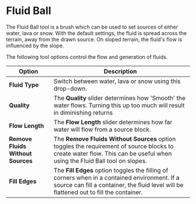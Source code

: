 # Fluid Ball

The Fluid Ball tool is a brush which can be used to set sources of either water, lava or snow. With the default settings, the fluid is spread across the terrain, away from the drawn source. On sloped terrain, the fluid's flow is influenced by the slope.

The following tool options control the flow and generation of fluids.

| Option                            | Description                                                                                                                                                                              |
| --------------------------------- | ---------------------------------------------------------------------------------------------------------------------------------------------------------------------------------------- |
| **Fluid Type**                    | Switch between water, lava or snow using this drop-down.                                                                                                                                 |
| **Quality**                       | The **Quality** slider determines how 'Smooth' the water flows. Turning this up too much will result in diminishing returns                                                              |
| **Flow Length**                   | The **Flow Length** slider determines how far water will flow from a source block.                                                                                                       |
| **Remove Fluids Without Sources** | The **Remove Fluids Without Sources** option toggles the requirement of source blocks to create water flow. This can be useful when using the Fluid Ball tool on slopes.                 |
| **Fill Edges**                    | The **Fill Edges** option toggles the filling of corners when in a contained environment. If a source can fill a container, the fluid level will be flattened out to fill the container. |
